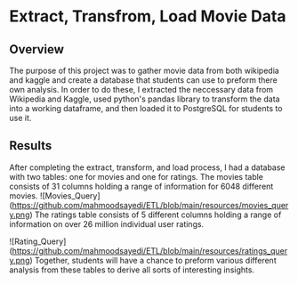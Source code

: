 # Extract, Transfrom, Load Movie Data

## Overview

The purpose of this project was to gather movie data from both wikipedia and kaggle and create a database that students can use to preform there own analysis. In order to do these, I extracted the neccessary data from Wikipedia and Kaggle, used python's pandas library to transform the data into a working dataframe, and then loaded it to PostgreSQL for students to use it.

## Results

After completing the extract, transform, and load process, I had a database with two tables: one for movies and one for ratings. The movies table consists of 31 columns holding a range of information for 6048 different movies.
 ![Movies_Query] (https://github.com/mahmoodsayedi/ETL/blob/main/resources/movies_query.png)
The ratings table consists of 5 different columns holding a range of information on over 26 million individual user ratings.

 ![Rating_Query] (https://github.com/mahmoodsayedi/ETL/blob/main/resources/ratings_query.png)
Together, students will have a chance to preform various different analysis from these tables to derive all sorts of interesting insights.

